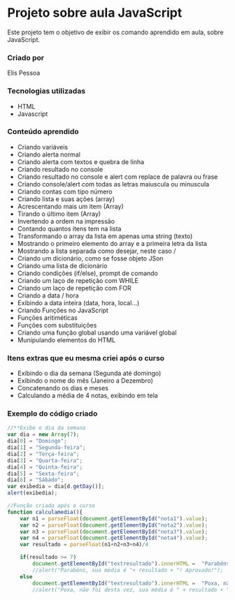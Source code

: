 # Projeto sobre aula JavaScript
Este projeto tem o objetivo de exibir os comando aprendido em aula, sobre JavaScript.

### Criado por
Elis Pessoa

### Tecnologias utilizadas
- HTML
- Javascript

### Conteúdo aprendido
- Criando variáveis
- Criando alerta normal
- Criando alerta com textos e quebra de linha
- Criando resultado no console
- Criando resultado no console e alert com replace de palavra ou frase
- Criando console/alert com todas as letras maiuscula ou minuscula
- Criando contas com tipo número
- Criando lista e suas ações (array)
- Acrescentando mais um item (Array)
- Tirando o último item (Array)
- Invertendo a ordem na impressão
- Contando quantos itens tem na lista
- Transformando o array da lista em apenas uma string (texto)
- Mostrando o primeiro elemento do array e a primeira letra da lista
- Mostrando a lista separada como desejar, neste caso /
- Criando um dicionário, como se fosse objeto JSon
- Criando uma lista de dicionário
- Criando condições (if/else), prompt de comando
- Criando um laço de repetição com WHILE
- Criando um laço de repetição com FOR
- Criando a data / hora
- Exibindo a data inteira (data, hora, local...)
- Criando Funções no JavaScript
- Funções aritiméticas
- Funções com substituições
- Criando uma função global usando uma variável global
- Munipulando elementos do HTML

### Itens extras que eu mesma criei após o curso
- Exibindo o dia da semana (Segunda até domingo)
- Exibindo o nome do mês (Janeiro a Dezembro)
- Concatenando os dias e meses
- Calculando a média de 4 notas, exibindo em tela

### Exemplo do código criado

```javascript
//**Exibe o dia da semana
var dia = new Array(7);
dia[0] = "Domingo";
dia[1] = "Segunda-feira";
dia[2] = "Terça-feira";
dia[3] = "Quarta-feira";
dia[4] = "Quinta-feira";
dia[5] = "Sexta-feira";
dia[6] = "Sábado";
var exibedia = dia[d.getDay()];
alert(exibedia);

//Função criada após o curso
function calculamedia(){
    var n1 = parseFloat(document.getElementById("nota1").value);
    var n2 = parseFloat(document.getElementById("nota2").value);
    var n3 = parseFloat(document.getElementById("nota3").value);
    var n4 = parseFloat(document.getElementById("nota4").value);
    var resultado = parseFloat(n1+n2+n3+n4)/4

    if(resultado >= 7)
        document.getElementById("textresultado").innerHTML =  "Parabéns, sua média é "+ resultado + "! Aprovado!";    
        //alert("Parabéns, sua média é "+ resultado + "! Aprovado!");
    else
        document.getElementById("textresultado").innerHTML =  "Poxa, não foi desta vez, sua média é " + resultado + "! Reprovado!";
        //alert("Poxa, não foi desta vez, sua média é " + resultado + "! Reprovado!");
```

